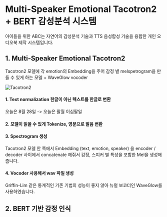 Multi-Speaker Emotional Tacotron2 + BERT 감성분석 시스템
=====

아이들을 위한 ABC는 자연어의 감성분석 기술과 TTS 음성합성 기술을 융합한 개인 오디오북 제작 시스템입니다.   

## 1. Multi-Speaker Emotional Tacotron2
Tacotron2 모델에 각 emotion의 Embedding을 주어 감정 별 melspetrogram을 만들 수 있게 하는 모델 + WaveGlow vocoder

![Tacotron2](https://user-images.githubusercontent.com/52599330/131188384-68382e57-6e51-4a33-9695-662b5dbd498f.png)

#### 1. Text normalization 한글이 아닌 텍스트를 한글로 변환 
오늘은 8월 28일 -> 오늘은 팔월 이십팔일
#### 2. 모델이 읽을 수 있게 Tokenize, 영문으로 발음 변환
#### 3. Spectrogram 생성
Tacotron2 모델 안 쪽에서 Embedding (text, emotion, speaker) 을 encoder / decoder 사이에서 concatenate 해줘서 감정, 스피커 별 특성을 포함한 Mel을 생성해줍니다.
#### 4. Vocoder 사용해서 wav 파일 생성
Griffin-Lim 같은 통계적인 기존 기법의 성능이 좋지 않아 뉴럴 보코더인 WaveGlow를 사용하였습니다.

## 2. BERT 기반 감정 인식
